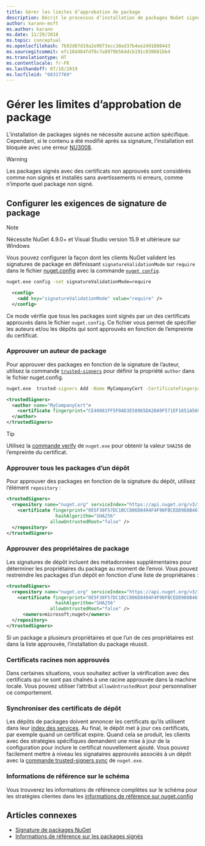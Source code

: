 ```yaml
---
title: Gérer les limites d’approbation de package
description: Décrit le processus d’installation de packages NuGet signés et de configuration des paramètres d’approbation des signatures de package.
author: karann-msft
ms.author: karann
ms.date: 11/29/2018
ms.topic: conceptual
ms.openlocfilehash: 7b92d07d19a2e9073ecc38ed37b4ee2491080443
ms.sourcegitcommit: efc18d484fdf0c7a8979b564dcb191c030601bb4
ms.translationtype: HT
ms.contentlocale: fr-FR
ms.lasthandoff: 07/18/2019
ms.locfileid: "68317769"
---
```

# <a name="manage-package-trust-boundaries"></a>Gérer les limites d’approbation de package

L’installation de packages signés ne nécessite aucune action spécifique. Cependant, si le contenu a été modifié après sa signature, l’installation est bloquée avec une erreur [NU3008](../reference/errors-and-warnings/NU3008.md).

> [!Warning]
> Les packages signés avec des certificats non approuvés sont considérés comme non signés et installés sans avertissements ni erreurs, comme n’importe quel package non signé.

## <a name="configure-package-signature-requirements"></a>Configurer les exigences de signature de package

> [!Note]
> Nécessite NuGet 4.9.0+ et Visual Studio version 15.9 et ultérieure sur Windows

Vous pouvez configurer la façon dont les clients NuGet valident les signatures de package en définissant `signatureValidationMode` sur `require` dans le fichier [nuget.config](../reference/nuget-config-file.md) avec la commande [`nuget config`](../reference/cli-reference/cli-ref-config.md).

```cmd
nuget.exe config -set signatureValidationMode=require
```

```xml
  <config>
    <add key="signatureValidationMode" value="require" />
  </config>
```

Ce mode vérifie que tous les packages sont signés par un des certificats approuvés dans le fichier `nuget.config`. Ce fichier vous permet de spécifier les auteurs et/ou les dépôts qui sont approuvés en fonction de l’empreinte du certificat.

### <a name="trust-package-author"></a>Approuver un auteur de package

Pour approuver des packages en fonction de la signature de l’auteur, utilisez la commande [`trusted-signers`](../reference/cli-reference/cli-ref-trusted-signers.md) pour définir la propriété `author` dans le fichier nuget.config.

```cmd
nuget.exe  trusted-signers Add -Name MyCompanyCert -CertificateFingerprint CE40881FF5F0AD3E58965DA20A9F571EF1651A56933748E1BF1C99E537C4E039 -FingerprintAlgorithm SHA256
```

```xml
<trustedSigners>
  <author name="MyCompanyCert">
    <certificate fingerprint="CE40881FF5F0AD3E58965DA20A9F571EF1651A56933748E1BF1C99E537C4E039" hashAlgorithm="SHA256" allowUntrustedRoot="false" />
  </author>
</trustedSigners>
```

>[!TIP]
>Utilisez la [commande verify](../reference/cli-reference/cli-ref-verify.md) de `nuget.exe` pour obtenir la valeur `SHA256` de l’empreinte du certificat.


### <a name="trust-all-packages-from-a-repository"></a>Approuver tous les packages d’un dépôt

Pour approuver des packages en fonction de la signature du dépôt, utilisez l’élément `repository` :

```xml
<trustedSigners>  
  <repository name="nuget.org" serviceIndex="https://api.nuget.org/v3/index.json">
    <certificate fingerprint="0E5F38F57DC1BCC806D8494F4F90FBCEDD988B4676070...." 
                  hashAlgorithm="SHA256" 
                allowUntrustedRoot="false" />
  </repository>
</trustedSigners>
```

### <a name="trust-package-owners"></a>Approuver des propriétaires de package

Les signatures de dépôt incluent des métadonnées supplémentaires pour déterminer les propriétaires du package au moment de l’envoi. Vous pouvez restreindre les packages d’un dépôt en fonction d’une liste de propriétaires :

```xml
<trustedSigners>  
  <repository name="nuget.org" serviceIndex="https://api.nuget.org/v3/index.json">
    <certificate fingerprint="0E5F38F57DC1BCC806D8494F4F90FBCEDD988B4676070...." 
                  hashAlgorithm="SHA256" 
                allowUntrustedRoot="false" />
      <owners>microsoft;nuget</owners>
  </repository>
</trustedSigners>
```

Si un package a plusieurs propriétaires et que l’un de ces propriétaires est dans la liste approuvée, l’installation du package réussit.

### <a name="untrusted-root-certificates"></a>Certificats racines non approuvés

Dans certaines situations, vous souhaitez activer la vérification avec des certificats qui ne sont pas chaînés à une racine approuvée dans la machine locale. Vous pouvez utiliser l’attribut `allowUntrustedRoot` pour personnaliser ce comportement.

### <a name="sync-repository-certificates"></a>Synchroniser des certificats de dépôt

Les dépôts de packages doivent annoncer les certificats qu’ils utilisent dans leur [index des services](../api/service-index.md). Au final, le dépôt met à jour ces certificats, par exemple quand un certificat expire. Quand cela se produit, les clients avec des stratégies spécifiques demandent une mise à jour de la configuration pour inclure le certificat nouvellement ajouté. Vous pouvez facilement mettre à niveau les signataires approuvés associés à un dépôt avec la [commande trusted-signers sync](../reference/cli-reference/cli-ref-trusted-signers.md#nuget-trusted-signers-sync--name-) de `nuget.exe`.

### <a name="schema-reference"></a>Informations de référence sur le schéma

Vous trouverez les informations de référence complètes sur le schéma pour les stratégies clientes dans les [informations de référence sur nuget.config](../reference/nuget-config-file.md#trustedsigners-section)

## <a name="related-articles"></a>Articles connexes

- [Signature de packages NuGet](../create-packages/Sign-a-Package.md)
- [Informations de référence sur les packages signés](../reference/Signed-Packages-Reference.md)
